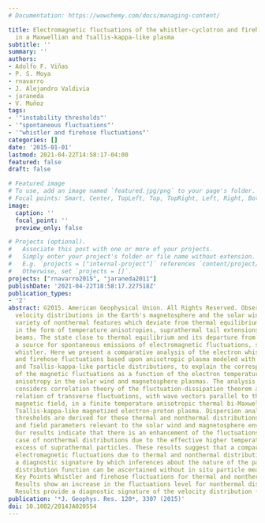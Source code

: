 ```yaml
---
# Documentation: https://wowchemy.com/docs/managing-content/

title: Electromagnetic fluctuations of the whistler-cyclotron and firehose instabilities
  in a Maxwellian and Tsallis-kappa-like plasma
subtitle: ''
summary: ''
authors:
- Adolfo F. Viñas
- P. S. Moya
- rnavarro
- J. Alejandro Valdivia
- jaraneda
- V. Muñoz
tags:
- '"instability thresholds"'
- '"spontaneous fluctuations"'
- '"whistler and firehose fluctuations"'
categories: []
date: '2015-01-01'
lastmod: 2021-04-22T14:58:17-04:00
featured: false
draft: false

# Featured image
# To use, add an image named `featured.jpg/png` to your page's folder.
# Focal points: Smart, Center, TopLeft, Top, TopRight, Left, Right, BottomLeft, Bottom, BottomRight.
image:
  caption: ''
  focal_point: ''
  preview_only: false

# Projects (optional).
#   Associate this post with one or more of your projects.
#   Simply enter your project's folder or file name without extension.
#   E.g. `projects = ["internal-project"]` references `content/project/deep-learning/index.md`.
#   Otherwise, set `projects = []`.
projects: ["rnavarro2015", "jaraneda2011"]
publishDate: '2021-04-22T18:58:17.227518Z'
publication_types:
- '2'
abstract: ©2015. American Geophysical Union. All Rights Reserved. Observed electron
  velocity distributions in the Earth's magnetosphere and the solar wind exhibit a
  variety of nonthermal features which deviate from thermal equilibrium, for example,
  in the form of temperature anisotropies, suprathermal tail extensions, and field-aligned
  beams. The state close to thermal equilibrium and its departure from it provides
  a source for spontaneous emissions of electromagnetic fluctuations, such as the
  whistler. Here we present a comparative analysis of the electron whistler-cyclotron
  and firehose fluctuations based upon anisotropic plasma modeled with Maxwellian
  and Tsallis-kappa-like particle distributions, to explain the correspondence relationship
  of the magnetic fluctuations as a function of the electron temperature and thermal
  anisotropy in the solar wind and magnetosphere plasmas. The analysis presented here
  considers correlation theory of the fluctuation-dissipation theorem and the dispersion
  relation of transverse fluctuations, with wave vectors parallel to the uniform background
  magnetic field, in a finite temperature anisotropic thermal bi-Maxwellian and nonthermal
  Tsallis-kappa-like magnetized electron-proton plasma. Dispersion analysis and stability
  thresholds are derived for these thermal and nonthermal distributions using plasma
  and field parameters relevant to the solar wind and magnetosphere environments.
  Our results indicate that there is an enhancement of the fluctuations level in the
  case of nonthermal distributions due to the effective higher temperature and the
  excess of suprathermal particles. These results suggest that a comparison of the
  electromagnetic fluctuations due to thermal and nonthermal distributions provides
  a diagnostic signature by which inferences about the nature of the particle velocity
  distribution function can be ascertained without in situ particle measurements.
  Key Points Whistler and firehose fluctuations for thermal and nonthermal distributions
  Results show an increase in the fluctuations level for nonthermal distributions
  Results provide a diagnostic signature of the velocity distribution function
publication: '*J. Geophys. Res. 120*, 3307 (2015)'
doi: 10.1002/2014JA020554
---
```

